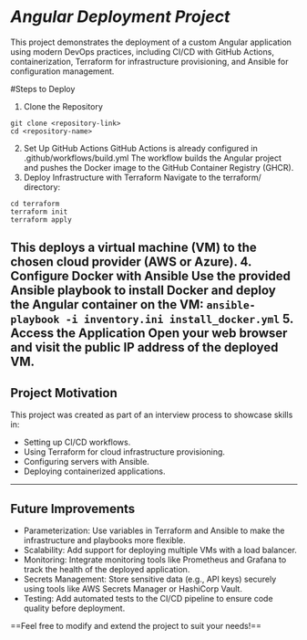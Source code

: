 # ***Angular Deployment Project***
This project demonstrates the deployment of a custom Angular application using modern DevOps practices, including CI/CD with GitHub Actions, containerization, Terraform for infrastructure provisioning, and Ansible for configuration management.

#Steps to Deploy
1. Clone the Repository
```
git clone <repository-link>
cd <repository-name>
```
2. Set Up GitHub Actions
GitHub Actions is already configured in .github/workflows/build.yml
The workflow builds the Angular project and pushes the Docker image to the GitHub Container Registry (GHCR).
3. Deploy Infrastructure with Terraform
Navigate to the terraform/ directory:
```
cd terraform
terraform init
terraform apply
```
This deploys a virtual machine (VM) to the chosen cloud provider (AWS or Azure).
4. Configure Docker with Ansible
Use the provided Ansible playbook to install Docker and deploy the Angular container on the VM:
`ansible-playbook -i inventory.ini install_docker.yml`
5. Access the Application
Open your web browser and visit the public IP address of the deployed VM.
---

## Project Motivation
This project was created as part of an interview process to showcase skills in:

- Setting up CI/CD workflows.
- Using Terraform for cloud infrastructure provisioning.
- Configuring servers with Ansible.
- Deploying containerized applications.

---
## Future Improvements

- Parameterization: Use variables in Terraform and Ansible to make the infrastructure and playbooks more flexible.
- Scalability: Add support for deploying multiple VMs with a load balancer.
- Monitoring: Integrate monitoring tools like Prometheus and Grafana to track the health of the deployed application.
- Secrets Management: Store sensitive data (e.g., API keys) securely using tools like AWS Secrets Manager or HashiCorp Vault.
- Testing: Add automated tests to the CI/CD pipeline to ensure code quality before deployment.

==Feel free to modify and extend the project to suit your needs!==
